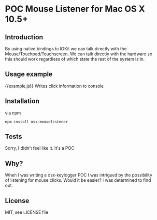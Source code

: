 # POC Mouse Listener for Mac OS X 10.5+

## Introduction
By using native bindings to IOKit we can talk directly with the Mouse/Touchpad/Touchscreen. We can talk directly with the hardware so this should work regardless of which state the rest of the system is in.

## Usage example
{{example.js}}
Writes click information to console

## Installation
via npm
```
npm install osx-mouselistener
```

## Tests
Sorry, I didn't feel like it. It's a POC

## Why?
When I was writing a osx-keylogger POC I was intrigued by the possibility of listening for mouse clicks. Would it be easier? I was determined to find out.

## License
MIT, see LICENSE file
